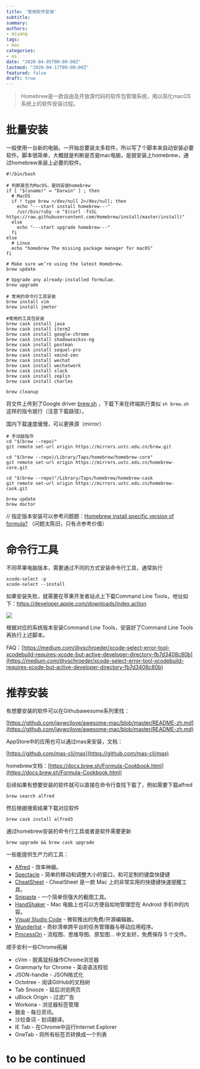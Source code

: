 ```yaml
---
title: '常用软件安装'
subtitle:
summary: 
authors:
- miyang
tags:
- mac
categories:
- os
date: "2020-04-05T00:00:00Z"
lastmod: "2020-04-17T00:00:00Z"
featured: false
draft: true
---
```

> Homebrew是一款自由及开放源代码的软件包管理系统，用以简化macOS系统上的软件安装过程。

# 批量安装

一般使用一台新的电脑，一开始总要装太多软件，所以写了个脚本来自动安装必要软件。脚本很简单，大概就是判断是否是mac电脑，是就安装上homebrew，通过homebrew来装上必要的软件。

```
#!/bin/bash

# 判断是否为MacOS，是则安装homebrew
if [ "$(uname)" = "Darwin" ] ; then
  # MacOS
  if ! type brew >/dev/null 2>/dev/null; then
    echo "---start install homebrew---"
    /usr/bin/ruby -e "$(curl -fsSL https://raw.githubusercontent.com/Homebrew/install/master/install)"
  else
    echo "---start upgrade homebrew---"
  fi
else
  # Linux
  echo "homebrew The missing package manager for macOS"
fi

# Make sure we’re using the latest Homebrew.
brew update

# Upgrade any already-installed formulae.
brew upgrade

# 常用的命令行工具安装
brew install vim
brew install jmeter

#常用的工具包安装
brew cask install java
brew cask install iterm2
brew cask install google-chrome
brew cask install shadowsocksx-ng
brew cask install postman
brew cask install sequel-pro
brew cask install xmind-zen
brew cask install wechat
brew cask install wechatwork
brew cask install slack
brew cask install zeplin
brew cask install charles

brew cleanup
```

将文件上传到了Google driver [brew.sh](https://accounts.google.com/ServiceLogin?service=wise&passive=1209600&continue=https://drive.google.com/open?id%3D1VXa2Mb1WdCNVELjJta3mefCv_PnxklMD&followup=https://drive.google.com/open?id%3D1VXa2Mb1WdCNVELjJta3mefCv_PnxklMD) ，下载下来在终端执行类似 `sh brew.sh`	这样的指令就行（注意下载路径）。

国内下载速度缓慢，可以更换源（mirror）

```
# 手动敲指令
cd "$(brew --repo)"
git remote set-url origin https://mirrors.ustc.edu.cn/brew.git

cd "$(brew --repo)/Library/Taps/homebrew/homebrew-core"
git remote set-url origin https://mirrors.ustc.edu.cn/homebrew-core.git

cd "$(brew --repo)"/Library/Taps/homebrew/homebrew-cask
git remote set-url origin https://mirrors.ustc.edu.cn/homebrew-cask.git

brew update
brew doctor
```

// 指定版本安装可以参考问题题：[Homebrew install specific version of formula?](https://stackoverflow.com/questions/3987683/homebrew-install-specific-version-of-formula) （问题太陈旧，只有点参考价值）

# 命令行工具

不同苹果电脑版本，需要通过不同的方式安装命令行工具，通常执行

```
xcode-select -p
xcode-select --install
```

如果安装失败，就需要在苹果开发者站点上下载Command Line Tools，地址如下：https://developer.apple.com/downloads/index.action

![](https://static.slab.com/prod/uploads/d9aeaycl/posts/images/vDPSvyhkmhUWh6q7BFtOx7ti.png)

根据对应的系统版本安装Command Line Tools，安装好了Command Line Tools再执行上述脚本。

FAQ：[https://medium.com/@vschroeder/xcode-select-error-tool-xcodebuild-requires-xcode-but-active-developer-directory-fb7d3408c80b](https://medium.com/@vschroeder/xcode-select-error-tool-xcodebuild-requires-xcode-but-active-developer-directory-fb7d3408c80b)



# 推荐安装

有想要安装的软件可以在Githubawesome系列里找：

[https://github.com/jaywcjlove/awesome-mac/blob/master/README-zh.md](https://github.com/jaywcjlove/awesome-mac/blob/master/README-zh.md)

AppStore中的应用也可以通过mas来安装，文档：

[https://github.com/mas-cli/mas](https://github.com/mas-cli/mas)

homebrew文档：[https://docs.brew.sh/Formula-Cookbook.html](https://docs.brew.sh/Formula-Cookbook.html)

后续如果有想要安装的软件就可以直接在命令行查找下载了，例如需要下载alfred

```
brew search alfred
```

然后根据搜索结果下载对应软件

```
brew cask install alfred3
```

通过homebrew安装的命令行工具或者是软件需要更新

```
brew upgrade && brew cask upgrade
```

一些能提供生产力的工具：

- [Alfred](https://www.alfredapp.com/) - 效率神器。 
- [Spectacle](https://www.spectacleapp.com/) - 简单的移动和调整大小的窗口，和可定制的键盘快捷键
- [CheatSheet](https://www.mediaatelier.com/CheatSheet/) - CheatSheet 是一款 Mac 上的非常实用的快捷键快速提醒工具。
- [Snipaste](https://zh.snipaste.com/) - 一个简单但强大的截图工具。
- [HandShaker](http://www.smartisan.com/apps/handshaker) - Mac 电脑上也可以方便自如地管理您在 Android 手机中的内容。
- [Visual Studio Code](https://code.visualstudio.com/) - 微软推出的免费/开源编辑器。
- [Wunderlist](https://www.wunderlist.com/?ncr=1) - 奇妙清单跨平台的任务管理器与移动应用程序。
- [ProcessOn](https://www.processon.com/) - 流程图、思维导图、原型图... 中文友好，免费保存 5 个文件。

顺手安利一些Chrome拓展

- cVim - 脱离鼠标操作Chrome浏览器
- Grammarly for Chrome - 英语语法校验
- JSON-handle - JSON格式化
- Octotree - 阅读GitHub的文档树
- Tab Snooze - 延后浏览网页
- uBlock Origin - 过滤广告
- Workona - 浏览器标签管理
- 掘金 - 每日资讯。
- 沙拉查词 - 划词翻译。
- IE Tab - 在Chrome中运行Internet Explorer
- OneTab - 将所有标签页转换成一个列表



# to be continued
